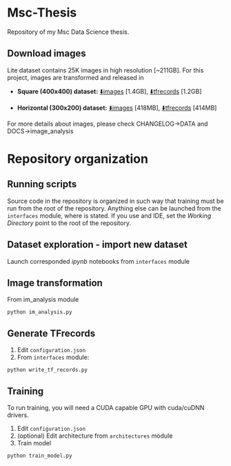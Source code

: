 # Msc-Thesis

Repository of my Msc Data Science thesis. 

## Download images

Lite dataset contains 25K images in high resolution [~211GB].
For this project, images are transformed and released in

- **Square (400x400) dataset:** [⬇️images](https://drive.google.com/file/d/1Eht4PDWlRWhWalWXP53da8CvaWy1TBEx/view?usp=sharing) [1.4GB], [⬇️tfrecords](https://drive.google.com/file/d/1kTv-ANmbjIt20hKehGNOJohtS5HFUHzx/view?usp=sharing) [1.2GB]


- **Horizontal (300x200) dataset:** [⬇️images](https://drive.google.com/file/d/1h_Q5NvDRhaP0cNyjmwOg7wucCtBijy-0/view?usp=sharing) [418MB], [⬇️tfrecords](https://drive.google.com/file/d/1uGljFTsXoi-MMzxKjtirs5FeSmYAdDUR/view?usp=sharing) [414MB]

For more details about images, please check CHANGELOG->DATA and DOCS->image_analysis

# Repository organization

## Running scripts

Source code in the repository is organized in such way that training must be run from the root of the repository. Anything else can be launched from the ``interfaces`` module, where is stated.
If you use and IDE, set the *Working Directory* point to the root of the repository.

## Dataset exploration - import new dataset

Launch corresponded *ipynb* notebooks from ``interfaces`` module


## Image transformation

From im_analysis module
```
python im_analysis.py
```

## Generate TFrecords

1. Edit ``configuration.json``
2. From ``interfaces`` module:
```
python write_tf_records.py
```

## Training

To run training, you will need a CUDA capable GPU with cuda/cuDNN drivers.
1. Edit ``configuration.json``
2. (optional) Edit architecture from ``architectures`` module
2. Train model

```
python train_model.py
```
